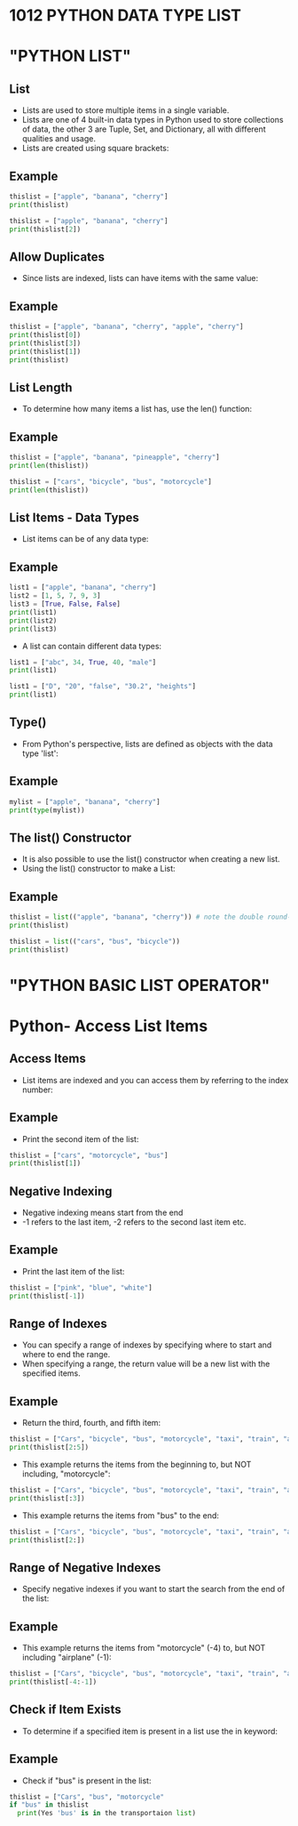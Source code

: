 #  1012 PYTHON DATA TYPE LIST

# "PYTHON LIST"

## List
- Lists are used to store multiple items in a single variable.
- Lists are one of 4 built-in data types in Python used to store collections of data, the other 3 are Tuple, Set, and Dictionary, all with different qualities and usage.
- Lists are created using square brackets:
## Example
``` python
thislist = ["apple", "banana", "cherry"]
print(thislist)
```
``` python
thislist = ["apple", "banana", "cherry"]
print(thislist[2])
```

## Allow Duplicates
- Since lists are indexed, lists can have items with the same value:
## Example
``` python
thislist = ["apple", "banana", "cherry", "apple", "cherry"]
print(thislist[0])
print(thislist[3])
print(thislist[1])
print(thislist)
```

## List Length
- To determine how many items a list has, use the len() function:
## Example
``` python
thislist = ["apple", "banana", "pineapple", "cherry"]
print(len(thislist))
``` 
``` python
thislist = ["cars", "bicycle", "bus", "motorcycle"]
print(len(thislist))
```

## List Items - Data Types
- List items can be of any data type:
## Example
``` python
list1 = ["apple", "banana", "cherry"]
list2 = [1, 5, 7, 9, 3]
list3 = [True, False, False]
print(list1)
print(list2)
print(list3)
```

- A list can contain different data types:
``` python
list1 = ["abc", 34, True, 40, "male"]
print(list1)
```
``` python
list1 = ["D", "20", "false", "30.2", "heights"]
print(list1)
```
## Type()
- From Python's perspective, lists are defined as objects with the data type 'list':
## Example
``` python
mylist = ["apple", "banana", "cherry"]
print(type(mylist))
```
## The list() Constructor
- It is also possible to use the list() constructor when creating a new list.
- Using the list() constructor to make a List:
## Example
``` python
thislist = list(("apple", "banana", "cherry")) # note the double round-brackets
print(thislist)
```
``` python
thislist = list(("cars", "bus", "bicycle")) 
print(thislist)
```
# "PYTHON BASIC LIST OPERATOR"
# Python- Access List Items
## Access Items
- List items are indexed and you can access them by referring to the index number:
## Example
- Print the second item of the list:
         
``` python
thislist = ["cars", "motorcycle", "bus"]
print(thislist[1])
```
## Negative Indexing
- Negative indexing means start from the end
- -1 refers to the last item, -2 refers to the second last item etc.
## Example
- Print the last item of the list:

``` python
thislist = ["pink", "blue", "white"]
print(thislist[-1])
```
## Range of Indexes
- You can specify a range of indexes by specifying where to start and where to end the range.
- When specifying a range, the return value will be a new list with the specified items.
## Example
- Return the third, fourth, and fifth item:         
``` python
thislist = ["Cars", "bicycle", "bus", "motorcycle", "taxi", "train", "airplane"]
print(thislist[2:5])
```     
- This example returns the items from the beginning to, but NOT including, "motorcycle":
``` python
thislist = ["Cars", "bicycle", "bus", "motorcycle", "taxi", "train", "airplane"]
print(thislist[:3])
```
- This example returns the items from "bus" to the end:
``` python
thislist = ["Cars", "bicycle", "bus", "motorcycle", "taxi", "train", "airplane"]
print(thislist[2:])
```
## Range of Negative Indexes
- Specify negative indexes if you want to start the search from the end of the list:
## Example
- This example returns the items from "motorcycle" (-4) to, but NOT including "airplane" (-1):
``` python
thislist = ["Cars", "bicycle", "bus", "motorcycle", "taxi", "train", "airplane"]
print(thislist[-4:-1])
```
## Check if Item Exists
- To determine if a specified item is present in a list use the in keyword:
## Example
- Check if "bus" is present in the list:
``` Python
thislist = ["Cars", "bus", "motorcycle"
if "bus" in thislist
  print(Yes 'bus' is in the transportaion list)
```





